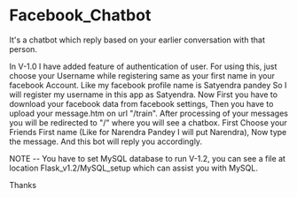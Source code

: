# Facebook_Chatbot
It's a chatbot which reply based on your earlier conversation with that person.

In V-1.0 I have added feature of authentication of user.
For using this, just choose your Username while registering same as your first name in your facebook Account.
Like my facebook profile name is Satyendra pandey So I will register my username in this app as Satyendra.
Now First you have to download your facebook data from facebook settings, Then you have to upload your message.htm on url "/train".
After processing of your messages you will be redirected to "/" where you will see a chatbox. First Choose your Friends First name
(Like for Narendra Pandey I will put Narendra), Now type the message. And this bot will reply you accordingly.

NOTE -- You have to set MySQL database to run V-1.2, you can see a file at location Flask_v1.2/MySQL_setup which can assist you with MySQL.

Thanks
